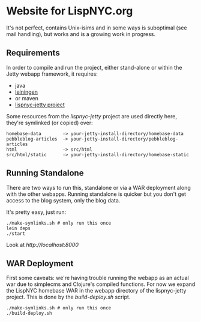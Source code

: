 # Website for LispNYC.org

It's not perfect, contains Unix-isims and in some ways is suboptimal (see mail
handling), but works and is a growing work in progress.

## Requirements

In order to compile and run the project, either stand-alone or within
the Jetty webapp framework, it requires:

  * java
  * [leiningen](https://github.com/technomancy/leiningen)
  * or maven
  * [lispnyc-jetty project](https://github.com/heow/lispnyc-jetty)
  
Some resources from the *lispnyc-jetty* project are used directly here, they're symlinked (or copied) over:

    homebase-data        -> your-jetty-install-directory/homebase-data
    pebbleblog-articles  -> your-jetty-install-directory/pebbleblog-articles
    html                 -> src/html
    src/html/static      -> your-jetty-install-directory/homebase-static 

## Running Standalone 

There are two ways to run this, standalone or via a WAR deployment along with the other webapps.  Running standalone is quicker but you don't get access to the blog system, only the blog data.

It's pretty easy, just run:

    ./make-symlinks.sh # only run this once
    lein deps
    ./start

Look at *http://localhost:8000*

## WAR Deployment

First some caveats: we're having trouble running the webapp as an
actual war due to simplecms and Clojure's compiled functions.  For now
we expand the LispNYC homebase WAR in the webapp directory of the lispnyc-jetty project. This is done by the *build-deploy.sh* script.

    ./make-symlinks.sh # only run this once
    ./build-deploy.sh


